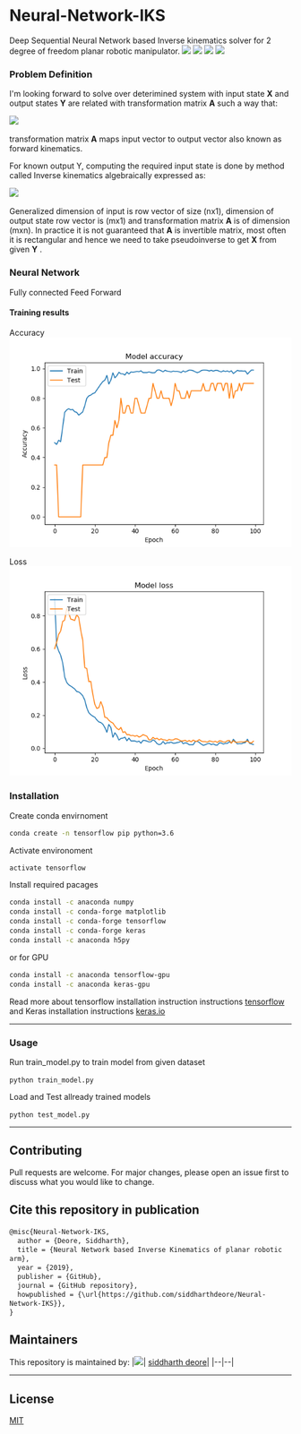 # Neural-Network-IKS
Deep Sequential Neural Network based Inverse kinematics solver for 2 degree of freedom planar robotic manipulator. 
![](https://img.shields.io/github/stars/siddharthdeore/Neural-Network-IKS.svg) ![](https://img.shields.io/github/forks/siddharthdeore/Neural-Network-IKS.svg) ![](https://img.shields.io/github/tag/siddharthdeore/Neural-Network-IKS.svg) ![](https://img.shields.io/github/issues/siddharthdeore/Neural-Network-IKS.svg)

### Problem Definition

I'm looking forward to solve over deterimined system with input state **X** and output states **Y** are related with transformation matrix **A** such a way that:

<img src="https://latex.codecogs.com/svg.latex?Y&space;=&space;A&space;X">


transformation matrix **A** maps input vector to output vector also known as forward kinematics.

For known output Y, computing the required input state is done by method called Inverse kinematics algebraically expressed as:

<img src="https://latex.codecogs.com/svg.latex?X&space;=&space;A^{-1}&space;Y&space;=&space;A^T(AA^T)^{-1}&space;Y">

Generalized dimension of input is row vector of size (nx1), dimension of output state row vector is (mx1) and transformation matrix **A** is of dimension (mxn). In practice it is not guaranteed that **A** is invertible matrix, most often it is rectangular and hence we need to take pseudoinverse to get **X** from given **Y** .

### Neural Network
Fully connected Feed Forward

#### Training results

Accuracy
![acc](/fig/acc.png)

Loss
![loss](/fig/loss.png)

### Installation
Create conda envirnoment

```sh
conda create -n tensorflow pip python=3.6
```

Activate environoment

```sh
activate tensorflow
```

Install required pacages

```sh
conda install -c anaconda numpy
conda install -c conda-forge matplotlib
conda install -c conda-forge tensorflow 
conda install -c conda-forge keras 
conda install -c anaconda h5py
```

or for GPU

```sh
conda install -c anaconda tensorflow-gpu 
conda install -c anaconda keras-gpu 
```

Read more about tensorflow installation instruction instructions [tensorflow](https://www.tensorflow.org/install)
and Keras installation instructions [keras.io](https://keras.io/#installation)

---
### Usage
Run train_model.py to train model from given dataset

```python train_model.py```

Load and Test allready trained models

```python test_model.py```

---
## Contributing
Pull requests are welcome. For major changes, please open an issue first to discuss what you would like to change.

## Cite this repository in publication
```
@misc{Neural-Network-IKS,
  author = {Deore, Siddharth},
  title = {Neural Network based Inverse Kinematics of planar robotic arm},
  year = {2019},
  publisher = {GitHub},
  journal = {GitHub repository},
  howpublished = {\url{https://github.com/siddharthdeore/Neural-Network-IKS}},
}
```


## Maintainers
This repository is maintained by:
|<img src="https://github.com/siddharthdeore.png" width="32">| [siddharth deore](https://github.com/siddharthdeore)|
|--|--|

---
## License
[MIT](https://choosealicense.com/licenses/mit/)

